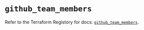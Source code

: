 # `github_team_members`

Refer to the Terraform Registory for docs: [`github_team_members`](https://registry.terraform.io/providers/integrations/github/5.33.0/docs/resources/team_members).
